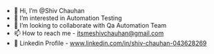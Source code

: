 - 👋 Hi, I’m @Shiv Chauhan
- 👀 I’m interested in Automation Testing 
- 💞️ I’m looking to collaborate with Qa Automation Team 
- 📫 How to reach me - itsmeshivchauhan@gmail.com
- 🚀 Linkedin Profile - www.linkedin.com/in/shiv-chauhan-043628269

<!---
ShivChauhan1000/ShivChauhan1000 is a ✨ special ✨ repository because its `README.md` (this file) appears on your GitHub profile.
You can click the Preview link to take a look at your changes.
--->
